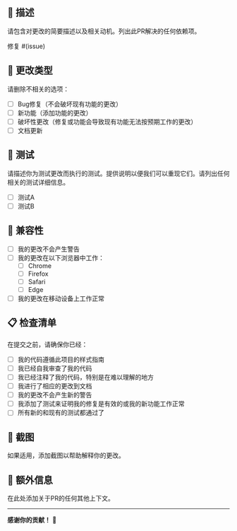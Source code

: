 ## 📝 描述

请包含对更改的简要描述以及相关动机。列出此PR解决的任何依赖项。

修复 #(issue)

## 🔄 更改类型

请删除不相关的选项：

- [ ] Bug修复（不会破坏现有功能的更改）
- [ ] 新功能（添加功能的更改）
- [ ] 破坏性更改（修复或功能会导致现有功能无法按预期工作的更改）
- [ ] 文档更新

## 🧪 测试

请描述你为测试更改而执行的测试。提供说明以便我们可以重现它们。请列出任何相关的测试详细信息。

- [ ] 测试A
- [ ] 测试B

## 📱 兼容性

- [ ] 我的更改不会产生警告
- [ ] 我的更改在以下浏览器中工作：
  - [ ] Chrome
  - [ ] Firefox
  - [ ] Safari
  - [ ] Edge
- [ ] 我的更改在移动设备上工作正常

## 📋 检查清单

在提交之前，请确保你已经：

- [ ] 我的代码遵循此项目的样式指南
- [ ] 我已经自我审查了我的代码
- [ ] 我已经注释了我的代码，特别是在难以理解的地方
- [ ] 我进行了相应的更改到文档
- [ ] 我的更改不会产生新的警告
- [ ] 我添加了测试来证明我的修复是有效的或我的新功能工作正常
- [ ] 所有新的和现有的测试都通过了

## 📸 截图

如果适用，添加截图以帮助解释你的更改。

## 📝 额外信息

在此处添加关于PR的任何其他上下文。

---

**感谢你的贡献！** 🎉 